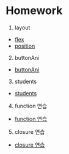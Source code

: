 # Homework

1. layout
  - [flex](https://uchang7194.github.io/Homework/layout/flex.html)
  - [position](https://uchang7194.github.io/Homework/layout/position.html)

2. buttonAni
  - [buttonAni](https://uchang7194.github.io/Homework/buttonAni/)

3. students 
  - [students](https://uchang7194.github.io/Homework/students/)

4. function 연습 
  - [function 연습](jsFunction/js/function.js)

5. closure 연습
  - [closure 연습](closure/js/closure.js)